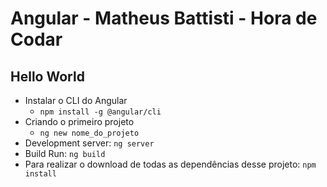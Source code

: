 # Angular - Matheus Battisti - Hora de Codar

## Hello World

- Instalar o CLI do Angular
  - `npm install -g @angular/cli`
- Criando o primeiro projeto
  - `ng new nome_do_projeto`
- Development server: `ng server`
- Build Run: `ng build`
- Para realizar o download de todas as dependências desse projeto: `npm install`

